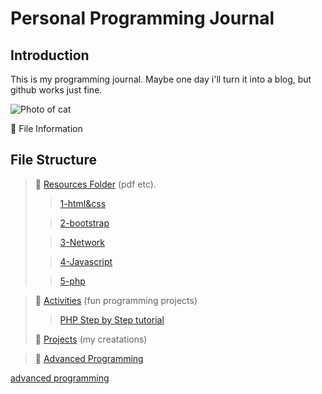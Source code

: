 # Personal Programming Journal

## Introduction

This is my programming journal. Maybe one day i'll turn it into a blog, but github works just fine.

![Photo of cat](https://media.giphy.com/media/LmNwrBhejkK9EFP504/giphy.gif)

:open_file_folder: File Information

## File Structure

> :open_file_folder: [Resources Folder](/resources/) (pdf etc).
>
> > [1-html&css](/resources/1-html%26css)
>
> > [2-bootstrap](/resources/2-bootstrap)
>
> > [3-Network](/resources/3-Network)
>
> > [4-Javascript](/resources/4-Javascript)
>
> > [5-php](/resources/5-Php)

> :open_file_folder: [Activities](/activities/) (fun programming projects)
>
> > [PHP Step by Step tutorial](activities/PHP%20-%20Step-by-step%20tutorial/)
>
> :open_file_folder: [Projects](/projects/) (my creatations)

> :open_file_folder: [Advanced Programming](/Advanced-Programming/)

[advanced programming](/advanced-programming/readme.md)
